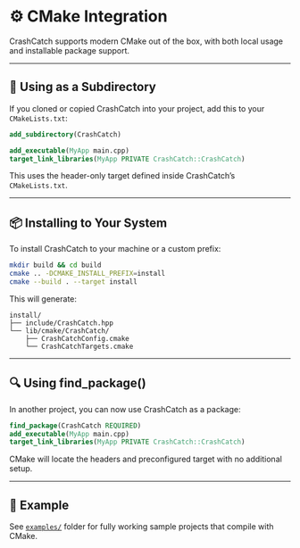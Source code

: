 # ⚙️ CMake Integration

CrashCatch supports modern CMake out of the box, with both local usage and installable package support.

---

## 🧩 Using as a Subdirectory

If you cloned or copied CrashCatch into your project, add this to your `CMakeLists.txt`:

```cmake
add_subdirectory(CrashCatch)

add_executable(MyApp main.cpp)
target_link_libraries(MyApp PRIVATE CrashCatch::CrashCatch)
```

This uses the header-only target defined inside CrashCatch’s `CMakeLists.txt`.

---

## 📦 Installing to Your System

To install CrashCatch to your machine or a custom prefix:

```bash
mkdir build && cd build
cmake .. -DCMAKE_INSTALL_PREFIX=install
cmake --build . --target install
```

This will generate:
```
install/
├── include/CrashCatch.hpp
└── lib/cmake/CrashCatch/
    ├── CrashCatchConfig.cmake
    └── CrashCatchTargets.cmake
```

---

## 🔍 Using find_package()

In another project, you can now use CrashCatch as a package:

```cmake
find_package(CrashCatch REQUIRED)
add_executable(MyApp main.cpp)
target_link_libraries(MyApp PRIVATE CrashCatch::CrashCatch)
```

CMake will locate the headers and preconfigured target with no additional setup.

---

## 🧪 Example
See [`examples/`](../examples/) folder for fully working sample projects that compile with CMake.